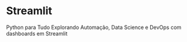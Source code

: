 # Streamlit
Python para Tudo Explorando Automação, Data Science e DevOps com dashboards em Streamlit
